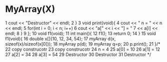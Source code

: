 # MyArray(X)

 1     cout << "Destructor" << endl;
 2   }
 3   void print(void){
 4     cout << " n = " << n << endl;
 5     for(int i = 0; i < n; i++)
 6       cout << "a[" << i << "] = "
 7            << a[i] << endl;
 8   }
 9 };
10 void f1(void);
11 int main(){
12   f1();
13   return 0;
14 }
15 void f1(void){
16   double x[]{10, 12, 34, 54};
17   myArray d(x, sizeof(x)/sizeof(x[0]));
18   myArray p(d);
19   myArray q=p;
20   p.print();
21 }/*
22 copy construcotr
23 copy construcotr
24  n = 4
25 a[0] = 10
26 a[1] = 12
27 a[2] = 34
28 a[3] = 54
29 Destructor
30 Destructor
31 Destructor */
